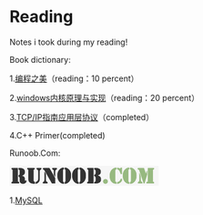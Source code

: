 # Reading
Notes i took during my reading!

Book dictionary:


1.[编程之美](https://github.com/xiaomaofeng/Reading/blob/master/Book/Reading/%E7%BC%96%E7%A8%8B%E4%B9%8B%E7%BE%8E.docx)（reading：10 percent）

2.[windows内核原理与实现](https://github.com/xiaomaofeng/Reading/blob/master/Book/Reading/Windows%E5%86%85%E6%A0%B8%E5%8E%9F%E7%90%86%E4%B8%8E%E5%AE%9E%E7%8E%B0.docx)（reading：20 percent）

3.[TCP/IP指南应用层协议](https://github.com/xiaomaofeng/Reading/blob/master/Book/Reading/TCP%26IP%E6%8C%87%E5%8D%97%E5%BA%94%E7%94%A8%E5%B1%82%E5%8D%8F%E8%AE%AE.docx)（completed）

4.C++ Primer(completed)

Runoob.Com:

[![菜鸟教程](https://github.com/xiaomaofeng/Reading/blob/master/RunoobCom/sign/RUNOOB.png)](http://www.runoob.com)

1.[MySQL](https://github.com/xiaomaofeng/Reading/blob/master/RunoobCom/MySQL.docx)
